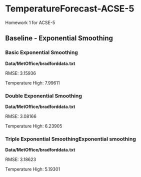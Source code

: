 # TemperatureForecast-ACSE-5
Homework 1 for ACSE-5

## Baseline - Exponential Smoothing

### Basic Exponential Smoothing

**Data/MetOffice/bradforddata.txt**

RMSE: 3.15936

Temperature High: 7.99611

### Double Exponential Smoothing

**Data/MetOffice/bradforddata.txt**

RMSE: 3.08166

Temperature High: 6.23905

### Triple Exponential SmoothingExponential smoothing

**Data/MetOffice/bradforddata.txt**

RMSE: 3.18623

Temperature High: 5.19301
